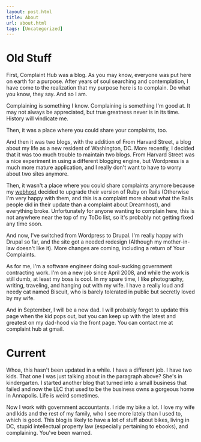 ```yaml
---
layout: post.html
title: About
url: about.html
tags: [Uncategorized]
---
```


# Old Stuff

First, Complaint Hub was a blog. As you may know, everyone was put here on earth for a purpose. After years of soul searching and contemplation, I have come to the realization that my purpose here is to complain. Do what you know, they say. And so I am. 

Complaining is something I know. Complaining is something I'm good at. It may not always be appreciated, but true greatness never is in its time. History will vindicate me. 

Then, it was a place where you could share your complaints, too. 

And then it was two blogs, with the addition of From Harvard Street, a blog about my life as a new resident of Washington, DC. More recently, I decided that it was too much trouble to maintain two blogs. From Harvard Street was a nice experiment in using a different blogging engine, but Wordpress is a much more mature application, and I really don't want to have to worry about two sites anymore. 

Then, it wasn't a place where you could share complaints anymore because my [webhost](http://www.dreamhost.com/r.cgi?66120) decided to upgrade their version of Ruby on Rails (Otherwise I'm very happy with them, and this is a complaint more about what the Rails people did in their update than a complaint about Dreamhost), and everything broke. Unfortunately for anyone wanting to complain here, this is not anywhere near the top of my ToDo list, so it's probably not getting fixed any time soon. 

And now, I've switched from Wordpress to Drupal. I'm really happy with Drupal so far, and the site got a needed redesign (Although my mother-in-law doesn't like it). More changes are coming, including a return of Your Complaints. 

As for me, I'm a software engineer doing soul-sucking government contracting work. I'm on a new job since April 2008, and while the work is still dumb, at least my boss is cool. In my spare time, I like photography, writing, traveling, and hanging out with my wife. I have a really loud and needy cat named Biscuit, who is barely tolerated in public but secretly loved by my wife. 

And in September, I will be a new dad. I will probably forget to update this page when the kid pops out, but you can keep up with the latest and greatest on my dad-hood via the front page. You can contact me at complaint hub at gmail.

# Current

Whoa, this hasn't been updated in a while. I have a different job. I have two kids. That one I was just talking about in the paragraph above? She's in kindergarten. I started another blog that turned into a small business that failed and now the LLC that used to be the business owns a gorgeous home in Annapolis. Life is weird sometimes.

Now I work with government accountants. I ride my bike a lot. I love my wife and kids and the rest of my family, who I see more lately than I used to, which is good. This blog is likely to have a lot of stuff about bikes, living in DC, stupid intellectual property law (especially pertaining to ebooks), and complaining. You've been warned.
